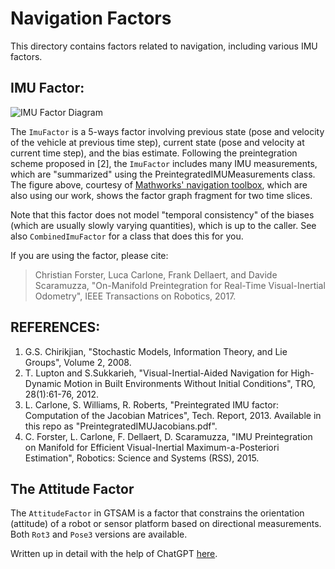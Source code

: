 # Navigation Factors

This directory contains factors related to navigation, including various IMU factors.

## IMU Factor:

![IMU Factor Diagram](https://www.mathworks.com/help/examples/shared_positioning/win64/FactorGraphPedestrianIMUGPSLocalizationExample_02.png)

The `ImuFactor` is a 5-ways factor involving previous state (pose and velocity of
the vehicle at previous time step), current state (pose and velocity at
current time step), and the bias estimate.
Following the preintegration
scheme proposed in [2], the `ImuFactor` includes many IMU measurements, which
are "summarized" using the PreintegratedIMUMeasurements class.
The figure above, courtesy of [Mathworks' navigation toolbox](https://www.mathworks.com/help/nav/index.html), which are also using our work, shows the factor graph fragment for two time slices.

Note that this factor does not model "temporal consistency" of the biases
(which are usually slowly varying quantities), which is up to the caller.
See also `CombinedImuFactor` for a class that does this for you.

If you are using the factor, please cite:
> Christian Forster, Luca Carlone, Frank Dellaert, and Davide Scaramuzza, "On-Manifold Preintegration for Real-Time Visual-Inertial Odometry", IEEE Transactions on Robotics, 2017.

## REFERENCES:
1. G.S. Chirikjian, "Stochastic Models, Information Theory, and Lie Groups",
    Volume 2, 2008.
2. T. Lupton and S.Sukkarieh, "Visual-Inertial-Aided Navigation for
    High-Dynamic Motion in Built Environments Without Initial Conditions",
    TRO, 28(1):61-76, 2012.
3. L. Carlone, S. Williams, R. Roberts, "Preintegrated IMU factor:
    Computation of the Jacobian Matrices", Tech. Report, 2013.
    Available in this repo as "PreintegratedIMUJacobians.pdf".
4. C. Forster, L. Carlone, F. Dellaert, D. Scaramuzza, "IMU Preintegration on
    Manifold for Efficient Visual-Inertial Maximum-a-Posteriori Estimation",
    Robotics: Science and Systems (RSS), 2015.

## The Attitude Factor

The `AttitudeFactor` in GTSAM is a factor that constrains the orientation (attitude) of a robot or sensor platform based on directional measurements. Both `Rot3` and `Pose3` versions are available. 

Written up in detail with the help of ChatGPT [here](AttitudeFactor.md).

